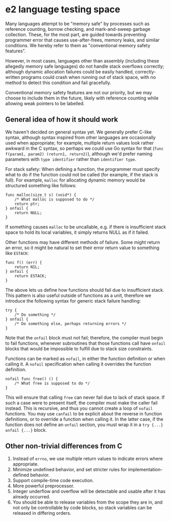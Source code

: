 # e2 language testing space

Many languages attempt to be "memory safe" by processes such as reference
counting, borrow checking, and mark-and-sweep garbage collection. These, for
the most part, are guided towards preventing programmer error that causes
use-after-frees, memory leaks, and similar conditions. We hereby refer to them
as "conventional memory safety features".

However, in most cases, languages other than assembly (including these allegedly
memory safe languages) do not handle stack overflows correctly;
although dynamic allocation failures could be easily handled, correctly-written
programs could crash when running out of stack space, with no method to detect
this condition and fail gracefully.

Conventional memory safety features are not our priority, but we may choose to
include them in the future, likely with reference counting while allowing weak
pointers to be labelled.

## General idea of how it should work

We haven't decided on general syntax yet. We generally prefer C-like syntax,
although syntax inspired from other languages are occasionally used when
appropriate; for example, multiple return values look rather awkward in the C
syntax, so perhaps we could use Go syntax for that (`func f(param1, param2)
(return1, return2)`), although we'd prefer naming parameters with `type
identifier` rather than `identifier type`.

For stack safety: When defining a function, the programmer must specify what to
do if the function could not be called (for example, if the stack is full). For
example, `malloc` for allocating dynamic memory would be structured something
like follows:

```e2
func malloc(size_t s) (void*) {
	/* What malloc is supposed to do */
	return ptr;
} onfail {
	return NULL;
}
```

If something causes `malloc` to be uncallable, e.g. if there is insufficient
stack space to hold its local variables, it simply returns NULL as if it failed.

Other functions may have different methods of failure. Some might return an
error, so it might be natural to set their error return value to something like
`ESTACK`:

```e2
func f() (err) {
	return NIL;
} onfail {
	return ESTACK;
}
```

The above lets us define how functions should fail due to insufficient stack.
This pattern is also useful outside of functions as a unit, therefore we
introduce the following syntax for generic stack failure handling:

```e2
try {
	/* Do something */
} onfail {
	/* Do something else, perhaps returning errors */
}
```

Note that the `onfail` block must not fail; therefore, the compiler must begin
to fail functions, whenever subroutines that those functions call have `onfail`
blocks that would be impossible to fulfill due to stack size constraints.

Functions can be marked as `nofail`, in either the function definition or when
calling it. A `nofail` specification when calling it overrides the function
definition.

```e2
nofail func free() () {
	/* What free is supposed to do */
}
```

This will ensure that calling `free` can never fail due to lack of stack space.
If such a case were to present itself, the compiler must make the caller fail
instead. This is recursive, and thus you cannot create a loop of `nofail` functions.
You may use `canfail` to be explicit about the reverse in function definitions,
or to override a function when calling it. In the latter case, if the function
does not define an `onfail` section, you must wrap it in a `try {...} onfail {...}`
block.

## Other non-trivial differences from C

1. Instead of `errno`, we use multiple return values to indicate errors where
   appropriate.
2. Minimize undefined behavior, and set stricter rules for
   implementation-defined behavior.
3. Support compile-time code execution.
4. More powerful preprocessor.
5. Integer underflow and overflow will be detectable and usable after it has already
   occurred.
6. You should be able to release variables from the scope they are in, and not only
   be controllable by code blocks, so stack variables can be released in differing
   orders.
